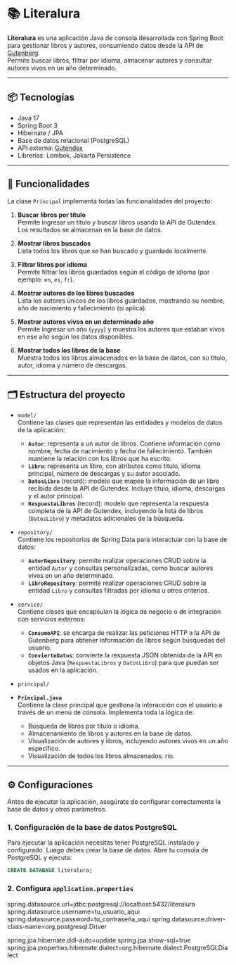 # 📚 Literalura

**Literalura** es una aplicación Java de consola desarrollada con Spring Boot para gestionar libros y autores, consumiendo datos desde la API de [Gutenberg](https://gutendex.com/).  
Permite buscar libros, filtrar por idioma, almacenar autores y consultar autores vivos en un año determinado.

---
## 📦 Tecnologías

- Java 17
- Spring Boot 3
- Hibernate / JPA
- Base de datos relacional (PostgreSQL)
- API externa: [Gutendex](https://gutendex.com/)
- Librerías: Lombok, Jakarta Persistence

---

## 🏹 Funcionalidades

La clase `Principal` implementa todas las funcionalidades del proyecto:

1. **Buscar libros por título**  
   Permite ingresar un título y buscar libros usando la API de Gutendex. Los resultados se almacenan en la base de datos.

2. **Mostrar libros buscados**  
   Lista todos los libros que se han buscado y guardado localmente.

3. **Filtrar libros por idioma**  
   Permite filtrar los libros guardados según el código de idioma (por ejemplo: `en`, `es`, `fr`).

4. **Mostrar autores de los libros buscados**  
   Lista los autores únicos de los libros guardados, mostrando su nombre, año de nacimiento y fallecimiento (si aplica).

5. **Mostrar autores vivos en un determinado año**  
   Permite ingresar un año (`yyyy`) y muestra los autores que estaban vivos en ese año según los datos disponibles.

6. **Mostrar todos los libros de la base**  
   Muestra todos los libros almacenados en la base de datos, con su título, autor, idioma y número de descargas.

---

## 🗂 Estructura del proyecto

- `model/`  
  Contiene las clases que representan las entidades y modelos de datos de la aplicación:
  - **`Autor`**: representa a un autor de libros. Contiene información como nombre, fecha de nacimiento y fecha de fallecimiento. También mantiene la relación con los libros que ha escrito.  
  - **`Libro`**: representa un libro, con atributos como título, idioma principal, número de descargas y su autor asociado.  
  - **`DatosLibro`** (record): modelo que mapea la información de un libro recibida desde la API de Gutendex. Incluye título, idioma, descargas y el autor principal.  
  - **`RespuestaLibros`** (record): modelo que representa la respuesta completa de la API de Gutendex, incluyendo la lista de libros (`DatosLibro`) y metadatos adicionales de la búsqueda.

- `repository/`  
  Contiene los repositorios de Spring Data para interactuar con la base de datos:
  - **`AutorRepository`**: permite realizar operaciones CRUD sobre la entidad `Autor` y consultas personalizadas, como buscar autores vivos en un año determinado.  
  - **`LibroRepository`**: permite realizar operaciones CRUD sobre la entidad `Libro` y consultas filtradas por idioma u otros criterios.

- `service/`  
  Contiene clases que encapsulan la lógica de negocio o de integración con servicios externos:
  - **`ConsumoAPI`**: se encarga de realizar las peticiones HTTP a la API de Gutenberg para obtener información de libros según búsquedas del usuario.  
  - **`ConvierteDatos`**: convierte la respuesta JSON obtenida de la API en objetos Java (`RespuestaLibros` y `DatosLibro`) para que puedan ser usados en la aplicación.

- `principal/`
- **`Principal.java`**  
  Contiene la clase principal que gestiona la interacción con el usuario a través de un menú de consola. Implementa toda la lógica de:
  - Búsqueda de libros por título o idioma.  
  - Almacenamiento de libros y autores en la base de datos.  
  - Visualización de autores y libros, incluyendo autores vivos en un año específico.  
  - Visualización de todos los libros almacenados.
rio.

---


## ⚙️ Configuraciones

Antes de ejecutar la aplicación, asegúrate de configurar correctamente la base de datos y otros parámetros.

### 1. Configuración de la base de datos PostgreSQL
Para ejecutar la aplicación necesitas tener PostgreSQL instalado y configurado.
Luego debes crear la base de datos.
Abre tu consola de PostgreSQL y ejecuta:

```sql
CREATE DATABASE literalura;
```
### 2. Configura `application.properties`

spring.datasource.url=jdbc:postgresql://localhost:5432/literalura
spring.datasource.username=tu_usuario_aqui
spring.datasource.password=tu_contraseña_aqui
spring.datasource.driver-class-name=org.postgresql.Driver

spring.jpa.hibernate.ddl-auto=update
spring.jpa.show-sql=true
spring.jpa.properties.hibernate.dialect=org.hibernate.dialect.PostgreSQLDialect

